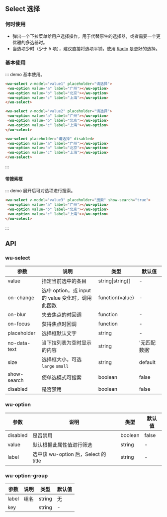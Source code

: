 <script>
  export default {
    data () {
      return {
        value1: '',
        value2: 'a',
        value3: ''
      }
    }
  }
</script>
## Select 选择

### 何时使用

- 弹出一个下拉菜单给用户选择操作，用于代替原生的选择器，或者需要一个更优雅的多选器时。
- 当选项少时（少于 5 项），建议直接将选项平铺，使用 [Radio](/components/radio/) 是更好的选择。

 ### 基本使用

 ::: demo 基本使用。

 ```html
<wu-select v-model="value1" placeholder="请选择">
  <wu-option value="a" label="广州"></wu-option>
  <wu-option value="b" label="北京"></wu-option>
  <wu-option value="c" label="上海"></wu-option>
</wu-select>

<wu-select v-model="value2" placeholder="请选择">
  <wu-option value="a" label="广州"></wu-option>
  <wu-option value="b" label="北京"></wu-option>
  <wu-option value="c" label="上海"></wu-option>
</wu-select>

<wu-select placeholder="请选择" disabled>
  <wu-option value="a" label="广州"></wu-option>
  <wu-option value="b" label="北京"></wu-option>
  <wu-option value="c" label="上海"></wu-option>
</wu-select>
 ```
 :::

 #### 带搜索框

 ::: demo 展开后可对选项进行搜索。

  ```html
 <wu-select v-model="value3" placeholder="搜索" show-search="true">
   <wu-option value="a" label="广州"></wu-option>
   <wu-option value="b" label="北京"></wu-option>
   <wu-option value="c" label="上海"></wu-option>
 </wu-select>

  ```
  :::

 <style>
   .wu-select {
     width: 200px
   }
 </style>

 ## API

### wu-select

| 参数     | 说明           | 类型     | 默认值       |
|----------|----------------|----------|--------------|
| value    | 指定当前选中的条目 | string\|string[] |  -  |
| on-change | 选中 option，或 input 的 value 变化时，调用此函数 | function(value) | - |
| on-blur | 失去焦点的时回调 | function | - |
| on-focus | 获得焦点时回调 | function | - |
| placeholder | 选择框默认文字 | string | - |
| no-data-text | 当下拉列表为空时显示的内容 | string | '无匹配数据' |
| size    | 选择框大小，可选 `large` `small`  | string      |      default      |
| show-search | 使单选模式可搜索 | boolean | false |
| disabled | 是否禁用 | boolean | false |

### wu-option

| 参数     | 说明           | 类型     | 默认值       |
|----------|----------------|----------|--------------|
| disabled    | 是否禁用 | boolean   |  false  |
| value | 默认根据此属性值进行筛选 | string | - |
| label | 选中该 wu-option 后，Select 的 title | string | - |

### wu-option-group

| 参数     | 说明           | 类型     | 默认值          |
|----------|----------------|----------|-----------------|
| label    | 组名           | string | 无  |
| key      |                |  string  | -               |


